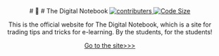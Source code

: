 <div align=center>
<!--<img src="Armature.svg" width="100" />-->
# 📔
# The Digital Notebook

  <a href="">
  <img  alt="contributers" src="https://img.shields.io/badge/contributers-1-blueviolet" />
  </a>
  <a href="">
  <img  alt="Code Size" src="https://img.shields.io/badge/articles-0-yellowgreen" />
  </a>

This is the official website for The Digital Notebook, which is a site for trading tips and tricks for e-learning. By the students, for the students!


<a href="https://spifily.github.io/notebook">
Go to the site>>>
</a>

</div>
